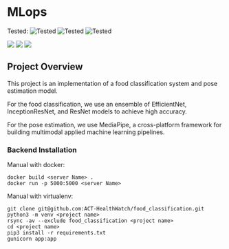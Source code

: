 # MLops
Tested: ![Tested](https://img.shields.io/badge/Arch_Linux-1793D1?style=for-the-badge&logo=arch-linux&logoColor=white)  ![Tested](https://img.shields.io/badge/Debian-A81D33?style=for-the-badge&logo=debian&logoColor=white)  ![Tested](https://img.shields.io/badge/Ubuntu-E95420?style=for-the-badge&logo=ubuntu&logoColor=white)  
  
![](https://img.shields.io/badge/python-3.8-blue) ![](https://img.shields.io/badge/Flask-000000?style=flat-square&logo=flask&logoColor=white) ![](https://img.shields.io/badge/TensorFlow-FF6F00?style=for-the-badge&logo=tensorflow&logoColor=white)

## Project Overview

This project is an implementation of a food classification system and pose estimation model. 

For the food classification, we use an ensemble of EfficientNet, InceptionResNet, and ResNet models to achieve high accuracy.

For the pose estimation, we use MediaPipe, a cross-platform framework for building multimodal applied machine learning pipelines.

### Backend Installation  
Manual with docker:  

```shell
docker build <server Name> .
docker run -p 5000:5000 <server Name>
```

Manual with virtualenv:  

```shell
git clone git@github.com:ACT-HealthWatch/food_classification.git  
python3 -m venv <project name>  
rsync -av --exclude food_classification <project name>  
cd <project name>  
pip3 install -r requirements.txt  
gunicorn app:app
```
